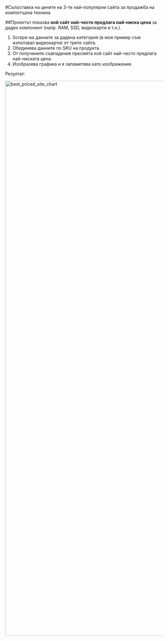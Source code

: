 #Съпоставка на цените на 3-те най-популярни сайта за продажба на компютърна техника

##Проектът показва **кой сайт най-често предлага най-ниска цена** за даден компонент (напр. RAM, SSD, видеокарти и т.н.).

1.	Scrape-ва данните за дадена категория (в моя пример съм използвал видеокарти) от трите сайта.
2.	Обединява данните по SKU на продукта.
3.	От получените съвпадения пресмята кой сайт най-често предлага най-ниската цена.
4.	Изобразява графика и я запаметява като изображение.


Резултат:


<img width="2969" height="1769" alt="best_priced_site_chart" src="https://github.com/user-attachments/assets/522e6b65-6386-46a7-9ec7-87708df01e70" />
